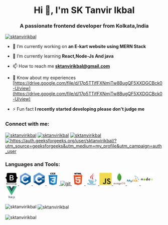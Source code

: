 <h1 align="center">Hi 👋, I'm SK Tanvir Ikbal</h1>
<h3 align="center">A passionate frontend developer from Kolkata,India</h3>

<p align="left"> <a href="https://github.com/ryo-ma/github-profile-trophy"><img src="https://github-profile-trophy.vercel.app/?username=sktanvirikbal" alt="sktanvirikbal" /></a> </p>

- 🔭 I’m currently working on **an E-kart website using MERN Stack**

- 🌱 I’m currently learning **React,Node-Js And java**

- 📫 How to reach me **sktanvirikbal@gmail.com**

- 📄 Know about my experiences [https://drive.google.com/file/d/17p5TTifFXNmjTw8BugQF5XXDGCBck0-U/view](https://drive.google.com/file/d/17p5TTifFXNmjTw8BugQF5XXDGCBck0-U/view)

- ⚡ Fun fact **I recently started developing please don't judge me**

<h3 align="left">Connect with me:</h3>
<p align="left">
<a href="https://twitter.com/sktanvirikbal" target="blank"><img align="center" src="https://raw.githubusercontent.com/rahuldkjain/github-profile-readme-generator/master/src/images/icons/Social/twitter.svg" alt="sktanvirikbal" height="30" width="40" /></a>
<a href="https://linkedin.com/in/sktanvirikbal" target="blank"><img align="center" src="https://raw.githubusercontent.com/rahuldkjain/github-profile-readme-generator/master/src/images/icons/Social/linked-in-alt.svg" alt="sktanvirikbal" height="30" width="40" /></a>
<a href="https://www.leetcode.com/sktanvirikbal" target="blank"><img align="center" src="https://raw.githubusercontent.com/rahuldkjain/github-profile-readme-generator/master/src/images/icons/Social/leet-code.svg" alt="sktanvirikbal" height="30" width="40" /></a>
<a href="https://auth.geeksforgeeks.org/user/https://auth.geeksforgeeks.org/user/sktanvirikbal/?utm_source=geeksforgeeks&utm_medium=my_profile&utm_campaign=auth_user" target="blank"><img align="center" src="https://raw.githubusercontent.com/rahuldkjain/github-profile-readme-generator/master/src/images/icons/Social/geeks-for-geeks.svg" alt="https://auth.geeksforgeeks.org/user/sktanvirikbal/?utm_source=geeksforgeeks&utm_medium=my_profile&utm_campaign=auth_user" height="30" width="40" /></a>
</p>

<h3 align="left">Languages and Tools:</h3>
<p align="left"> <a href="https://getbootstrap.com" target="_blank" rel="noreferrer"> <img src="https://raw.githubusercontent.com/devicons/devicon/master/icons/bootstrap/bootstrap-plain-wordmark.svg" alt="bootstrap" width="40" height="40"/> </a> <a href="https://www.cprogramming.com/" target="_blank" rel="noreferrer"> <img src="https://raw.githubusercontent.com/devicons/devicon/master/icons/c/c-original.svg" alt="c" width="40" height="40"/> </a> <a href="https://www.w3schools.com/cpp/" target="_blank" rel="noreferrer"> <img src="https://raw.githubusercontent.com/devicons/devicon/master/icons/cplusplus/cplusplus-original.svg" alt="cplusplus" width="40" height="40"/> </a> <a href="https://www.w3schools.com/css/" target="_blank" rel="noreferrer"> <img src="https://raw.githubusercontent.com/devicons/devicon/master/icons/css3/css3-original-wordmark.svg" alt="css3" width="40" height="40"/> </a> <a href="https://git-scm.com/" target="_blank" rel="noreferrer"> <img src="https://www.vectorlogo.zone/logos/git-scm/git-scm-icon.svg" alt="git" width="40" height="40"/> </a> <a href="https://www.w3.org/html/" target="_blank" rel="noreferrer"> <img src="https://raw.githubusercontent.com/devicons/devicon/master/icons/html5/html5-original-wordmark.svg" alt="html5" width="40" height="40"/> </a> <a href="https://www.java.com" target="_blank" rel="noreferrer"> <img src="https://raw.githubusercontent.com/devicons/devicon/master/icons/java/java-original.svg" alt="java" width="40" height="40"/> </a> <a href="https://developer.mozilla.org/en-US/docs/Web/JavaScript" target="_blank" rel="noreferrer"> <img src="https://raw.githubusercontent.com/devicons/devicon/master/icons/javascript/javascript-original.svg" alt="javascript" width="40" height="40"/> </a> <a href="https://www.mongodb.com/" target="_blank" rel="noreferrer"> <img src="https://raw.githubusercontent.com/devicons/devicon/master/icons/mongodb/mongodb-original-wordmark.svg" alt="mongodb" width="40" height="40"/> </a> <a href="https://www.mysql.com/" target="_blank" rel="noreferrer"> <img src="https://raw.githubusercontent.com/devicons/devicon/master/icons/mysql/mysql-original-wordmark.svg" alt="mysql" width="40" height="40"/> </a> <a href="https://nodejs.org" target="_blank" rel="noreferrer"> <img src="https://raw.githubusercontent.com/devicons/devicon/master/icons/nodejs/nodejs-original-wordmark.svg" alt="nodejs" width="40" height="40"/> </a> <a href="https://vuejs.org/" target="_blank" rel="noreferrer"> <img src="https://raw.githubusercontent.com/devicons/devicon/master/icons/vuejs/vuejs-original-wordmark.svg" alt="vuejs" width="40" height="40"/> </a> </p>

<p><img align="left" src="https://github-readme-stats.vercel.app/api/top-langs?username=sktanvirikbal&show_icons=true&locale=en&layout=compact" alt="sktanvirikbal" /></p>

<p>&nbsp;<img align="center" src="https://github-readme-stats.vercel.app/api?username=sktanvirikbal&show_icons=true&locale=en" alt="sktanvirikbal" /></p>

<p><img align="center" src="https://github-readme-streak-stats.herokuapp.com/?user=sktanvirikbal&" alt="sktanvirikbal" /></p>
